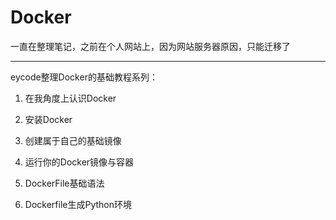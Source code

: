 # Docker
一直在整理笔记，之前在个人网站上，因为网站服务器原因，只能迁移了

----
eycode整理Docker的基础教程系列：

1.  在我角度上认识Docker

2.  安装Docker

3.  创建属于自己的基础镜像

4.  运行你的Docker镜像与容器

5.  DockerFile基础语法

6.  Dockerfile生成Python环境